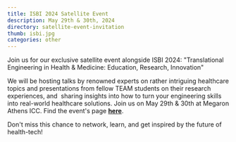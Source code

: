 ```yaml
---
title: ISBI 2024 Satellite Event
description: May 29th & 30th, 2024
directory: satellite-event-invitation
thumb: isbi.jpg
categories: other
---
```

Join us for our exclusive satellite event alongside ISBI 2024: "Translational Engineering in Health & Medicine: Education, Research, Innovation"

We will be hosting talks by renowned experts on rather intriguing healthcare topics and presentations from fellow TEAM students on their research experiences, and ‍
sharing insights into how to turn your engineering skills into real-world healthcare solutions.
Join us on May 29th & 30th at Megaron Athens ICC.
Find the event's page <a href="https://biomedicalimaging.org/2024/satellite-event/" target="_blank"><strong>here</strong></a>.

Don't miss this chance to network, learn, and get inspired by the future of health-tech!
